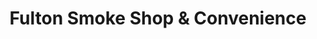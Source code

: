 ---
title: "Fulton Smoke Shop & Convenience"
url: /new-york/fulton-smoke-shop-und-convenience/
shop: Lebensmittel
---
